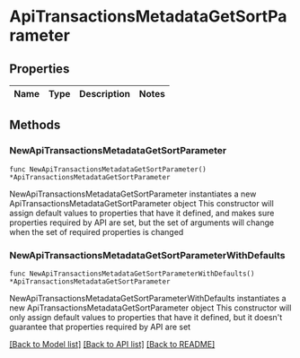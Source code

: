 # ApiTransactionsMetadataGetSortParameter

## Properties

Name | Type | Description | Notes
------------ | ------------- | ------------- | -------------

## Methods

### NewApiTransactionsMetadataGetSortParameter

`func NewApiTransactionsMetadataGetSortParameter() *ApiTransactionsMetadataGetSortParameter`

NewApiTransactionsMetadataGetSortParameter instantiates a new ApiTransactionsMetadataGetSortParameter object
This constructor will assign default values to properties that have it defined,
and makes sure properties required by API are set, but the set of arguments
will change when the set of required properties is changed

### NewApiTransactionsMetadataGetSortParameterWithDefaults

`func NewApiTransactionsMetadataGetSortParameterWithDefaults() *ApiTransactionsMetadataGetSortParameter`

NewApiTransactionsMetadataGetSortParameterWithDefaults instantiates a new ApiTransactionsMetadataGetSortParameter object
This constructor will only assign default values to properties that have it defined,
but it doesn't guarantee that properties required by API are set


[[Back to Model list]](../README.md#documentation-for-models) [[Back to API list]](../README.md#documentation-for-api-endpoints) [[Back to README]](../README.md)


